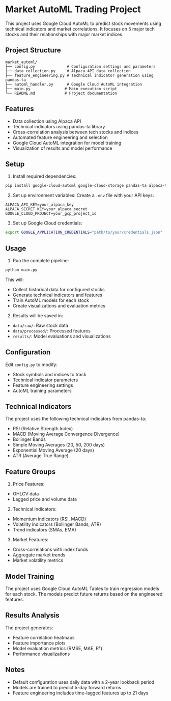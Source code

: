 # Market AutoML Trading Project

This project uses Google Cloud AutoML to predict stock movements using technical indicators and market correlations. It focuses on 5 major tech stocks and their relationships with major market indices.

## Project Structure

```
market_automl/
├── config.py              # Configuration settings and parameters
├── data_collection.py     # Alpaca API data collection
├── feature_engineering.py # Technical indicator generation using pandas-ta
├── automl_handler.py      # Google Cloud AutoML integration
├── main.py               # Main execution script
└── README.md             # Project documentation
```

## Features

- Data collection using Alpaca API
- Technical indicators using pandas-ta library
- Cross-correlation analysis between tech stocks and indices
- Automated feature engineering and selection
- Google Cloud AutoML integration for model training
- Visualization of results and model performance

## Setup

1. Install required dependencies:
```bash
pip install google-cloud-automl google-cloud-storage pandas-ta alpaca-trade-api python-dotenv pandas numpy matplotlib
```

2. Set up environment variables:
Create a `.env` file with your API keys:
```
ALPACA_API_KEY=your_alpaca_key
ALPACA_SECRET_KEY=your_alpaca_secret
GOOGLE_CLOUD_PROJECT=your_gcp_project_id
```

3. Set up Google Cloud credentials:
```bash
export GOOGLE_APPLICATION_CREDENTIALS="path/to/your/credentials.json"
```

## Usage

1. Run the complete pipeline:
```bash
python main.py
```

This will:
- Collect historical data for configured stocks
- Generate technical indicators and features
- Train AutoML models for each stock
- Create visualizations and evaluation metrics

2. Results will be saved in:
- `data/raw/`: Raw stock data
- `data/processed/`: Processed features
- `results/`: Model evaluations and visualizations

## Configuration

Edit `config.py` to modify:
- Stock symbols and indices to track
- Technical indicator parameters
- Feature engineering settings
- AutoML training parameters

## Technical Indicators

The project uses the following technical indicators from pandas-ta:
- RSI (Relative Strength Index)
- MACD (Moving Average Convergence Divergence)
- Bollinger Bands
- Simple Moving Averages (20, 50, 200 days)
- Exponential Moving Average (20 days)
- ATR (Average True Range)

## Feature Groups

1. Price Features:
- OHLCV data
- Lagged price and volume data

2. Technical Indicators:
- Momentum indicators (RSI, MACD)
- Volatility indicators (Bollinger Bands, ATR)
- Trend indicators (SMAs, EMA)

3. Market Features:
- Cross-correlations with index funds
- Aggregate market trends
- Market volatility metrics

## Model Training

The project uses Google Cloud AutoML Tables to train regression models for each stock. The models predict future returns based on the engineered features.

## Results Analysis

The project generates:
- Feature correlation heatmaps
- Feature importance plots
- Model evaluation metrics (RMSE, MAE, R²)
- Performance visualizations

## Notes

- Default configuration uses daily data with a 2-year lookback period
- Models are trained to predict 5-day forward returns
- Feature engineering includes time-lagged features up to 21 days
